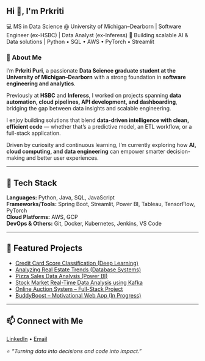 ##  Hi 👋, I'm Prkriti  

💻 MS in Data Science @ University of Michigan–Dearborn | Software Engineer (ex-HSBC) | Data Analyst (ex-Inferess) 
🚀 Building scalable AI & Data solutions | Python • SQL • AWS • PyTorch • Streamlit  

### 🧠 About Me
I’m **Prkriti Puri**, a passionate **Data Science graduate student at the University of Michigan–Dearborn** with a strong foundation in **software engineering and analytics**.  

Previously at **HSBC** and **Inferess**, I worked on projects spanning **data automation, cloud pipelines, API development, and dashboarding**, bridging the gap between data insights and scalable engineering.  

I enjoy building solutions that blend **data-driven intelligence with clean, efficient code** — whether that’s a predictive model, an ETL workflow, or a full-stack application.  

Driven by curiosity and continuous learning, I’m currently exploring how **AI, cloud computing, and data engineering** can empower smarter decision-making and better user experiences.

---

## 🔧 Tech Stack  
**Languages:** Python, Java, SQL, JavaScript  
**Frameworks/Tools:** Spring Boot, Streamlit, Power BI, Tableau, TensorFlow, PyTorch  
**Cloud Platforms:** AWS, GCP  
**DevOps & Others:** Git, Docker, Kubernetes, Jenkins, VS Code 

---

## 📂 Featured Projects  
- [Credit Card Score Classification (Deep Learning)](https://github.com/Prkriti079/credit-score-classification)
- [Analyzing Real Estate Trends (Database Systems)](https://github.com/Prkriti079/real-estate-trends)
- [Pizza Sales Data Analysis (Power BI)](https://github.com/Prkriti079/pizza-sales-analysis)
- [Stock Market Real-Time Data Analysis using Kafka](https://github.com/Prkriti079/stock-market-kafka)
- [Online Auction System – Full-Stack Project](https://github.com/Prkriti079/online-auction-system)
- [BuddyBoost – Motivational Web App (In Progress)](https://github.com/Prkriti079/buddyboost)

---

## 📫 Connect with Me  
[LinkedIn](https://www.linkedin.com/in/prkriti-puri-638aa9141/) • [Email](prkritipuri@gmail.com)

⭐ *“Turning data into decisions and code into impact.”*
<!--
**Prkriti079/Prkriti079** is a ✨ _special_ ✨ repository because its `README.md` (this file) appears on your GitHub profile.

Here are some ideas to get you started:

- 🔭 I’m currently working on ...
- 🌱 I’m currently learning ...
- 👯 I’m looking to collaborate on ...
- 🤔 I’m looking for help with ...
- 💬 Ask me about ...
- 📫 How to reach me: ...
- 😄 Pronouns: ...
- ⚡ Fun fact: ...
-->
